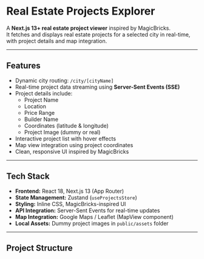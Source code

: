 # Real Estate Projects Explorer

A **Next.js 13+ real estate project viewer** inspired by MagicBricks.  
It fetches and displays real estate projects for a selected city in real-time, with project details and map integration.

---

## Features

- Dynamic city routing: `/city/[cityName]`
- Real-time project data streaming using **Server-Sent Events (SSE)**
- Project details include:
  - Project Name
  - Location
  - Price Range
  - Builder Name
  - Coordinates (latitude & longitude)
  - Project Image (dummy or real)
- Interactive project list with hover effects
- Map view integration using project coordinates
- Clean, responsive UI inspired by MagicBricks

---


## Tech Stack

- **Frontend:** React 18, Next.js 13 (App Router)  
- **State Management:** Zustand (`useProjectsStore`)  
- **Styling:** Inline CSS, MagicBricks-inspired UI  
- **API Integration:** Server-Sent Events for real-time updates  
- **Map Integration:** Google Maps / Leaflet (MapView component)  
- **Local Assets:** Dummy project images in `public/assets` folder  

---

## Project Structure

